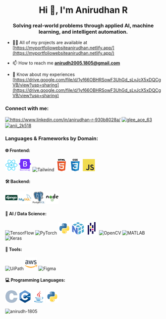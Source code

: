 <h1 align="center">Hi 👋, I'm Anirudhan R</h1>
<h3 align="center">Solving real-world problems through applied AI, machine learning, and intelligent automation.</h3>

- 👨‍💻 All of my projects are available at [https://myportfoliowebsiteanirudhan.netlify.app/](https://myportfoliowebsiteanirudhan.netlify.app/)

- 📫 How to reach me **anirudh2005.1805@gmail.com**

- 📄 Know about my experiences [https://drive.google.com/file/d/1yf66OBHRSowF3UhGd_sLvJcX5xDQCgVB/view?usp=sharing](https://drive.google.com/file/d/1yf66OBHRSowF3UhGd_sLvJcX5xDQCgVB/view?usp=sharing)

<h3 align="left">Connect with me:</h3>
<p align="left">
<a href="https://linkedin.com/in/https://www.linkedin.com/in/anirudhan-r-930b8028a/" target="blank"><img align="center" src="https://raw.githubusercontent.com/rahuldkjain/github-profile-readme-generator/master/src/images/icons/Social/linked-in-alt.svg" alt="https://www.linkedin.com/in/anirudhan-r-930b8028a/" height="30" width="40" /></a>
<a href="https://www.codechef.com/users/glee_ace_63" target="blank"><img align="center" src="https://cdn.jsdelivr.net/npm/simple-icons@3.1.0/icons/codechef.svg" alt="glee_ace_63" height="30" width="40" /></a>
<a href="https://www.leetcode.com/anii_2k518" target="blank"><img align="center" src="https://raw.githubusercontent.com/rahuldkjain/github-profile-readme-generator/master/src/images/icons/Social/leet-code.svg" alt="anii_2k518" height="30" width="40" /></a>
</p>

<h3 align="left">Languages & Frameworks by Domain:</h3>

<!-- Frontend -->
<h4>🌐 Frontend:</h4>
<p align="left">
  <img src="https://raw.githubusercontent.com/devicons/devicon/master/icons/react/react-original.svg" width="40" height="40" alt="React" />
  <img src="https://raw.githubusercontent.com/devicons/devicon/master/icons/bootstrap/bootstrap-plain-wordmark.svg" width="40" height="40" alt="Bootstrap" />
  <img src="https://www.vectorlogo.zone/logos/tailwindcss/tailwindcss-icon.svg" width="40" height="40" alt="Tailwind" />
  <img src="https://raw.githubusercontent.com/devicons/devicon/master/icons/html5/html5-original-wordmark.svg" width="40" height="40" alt="HTML5" />
  <img src="https://raw.githubusercontent.com/devicons/devicon/master/icons/css3/css3-original-wordmark.svg" width="40" height="40" alt="CSS3" />
  <img src="https://raw.githubusercontent.com/devicons/devicon/master/icons/javascript/javascript-original.svg" width="40" height="40" alt="JavaScript" />
</p>

<!-- Backend -->
<h4>🛠 Backend:</h4>
<p align="left">
  <img src="https://raw.githubusercontent.com/devicons/devicon/master/icons/django/django-original.svg" width="40" height="40" alt="Django" />
  <img src="https://raw.githubusercontent.com/devicons/devicon/master/icons/mysql/mysql-original-wordmark.svg" width="40" height="40" alt="MySQL" />
  <img src="https://raw.githubusercontent.com/devicons/devicon/master/icons/postgresql/postgresql-original-wordmark.svg" width="40" height="40" alt="PostgreSQL" />
  <img src="https://raw.githubusercontent.com/devicons/devicon/master/icons/nodejs/nodejs-original-wordmark.svg" width="40" height="40" alt="Node.js" />
</p>

<!-- AI / Data Science -->
<h4>🤖 AI / Data Science:</h4>
<p align="left">
  <img src="https://www.vectorlogo.zone/logos/tensorflow/tensorflow-icon.svg" width="40" height="40" alt="TensorFlow" />
  <img src="https://www.vectorlogo.zone/logos/pytorch/pytorch-icon.svg" width="40" height="40" alt="PyTorch" />
  <img src="https://raw.githubusercontent.com/devicons/devicon/master/icons/python/python-original.svg" width="40" height="40" alt="Python" />
  <img src="https://raw.githubusercontent.com/devicons/devicon/master/icons/numpy/numpy-original.svg" width="40" height="40" alt="NumPy" />
  <img src="https://raw.githubusercontent.com/devicons/devicon/master/icons/pandas/pandas-original.svg" width="40" height="40" alt="Pandas" />
  <img src="https://www.vectorlogo.zone/logos/opencv/opencv-icon.svg" width="40" height="40" alt="OpenCV" />
  <img src="https://upload.wikimedia.org/wikipedia/commons/2/21/Matlab_Logo.png" width="40" height="40" alt="MATLAB" />
  <img src="https://upload.wikimedia.org/wikipedia/commons/1/1b/Keras_logo.svg" width="40" height="40" alt="Keras" />
</p>

<!-- Tools -->
<h4>🧰 Tools:</h4>
<p align="left">
  <img src="https://cdn.worldvectorlogo.com/logos/uipath.svg" width="40" height="40" alt="UiPath" />
  <img src="https://raw.githubusercontent.com/devicons/devicon/master/icons/amazonwebservices/amazonwebservices-original-wordmark.svg" width="40" height="40" alt="AWS" />
  <img src="https://www.vectorlogo.zone/logos/figma/figma-icon.svg" width="40" height="40" alt="Figma" />
</p>

<!-- Programming Languages -->
<h4>💻 Programming Languages:</h4>
<p align="left">
  <img src="https://raw.githubusercontent.com/devicons/devicon/master/icons/c/c-original.svg" width="40" height="40" alt="C" />
  <img src="https://raw.githubusercontent.com/devicons/devicon/master/icons/cplusplus/cplusplus-original.svg" width="40" height="40" alt="C++" />
  <img src="https://raw.githubusercontent.com/devicons/devicon/master/icons/java/java-original.svg" width="40" height="40" alt="Java" />
  <img src="https://raw.githubusercontent.com/devicons/devicon/master/icons/python/python-original.svg" width="40" height="40" alt="Python" />
</p>

<p><img align="center" src="https://github-readme-stats.vercel.app/api/top-langs?username=anirudh-1805&show_icons=true&locale=en&layout=compact" alt="anirudh-1805" /></p>

